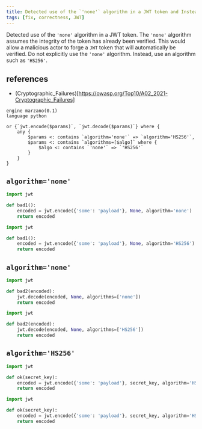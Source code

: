 ```yaml
---
title: Detected use of the `'none'` algorithm in a JWT token and Instead, use an algorithm such as `'HS256'`
tags: [fix, correctness, JWT]
---
```


Detected use of the `'none'` algorithm in a JWT token. The `'none'` algorithm assumes the integrity of the token has already been verified. This would allow a malicious actor to forge a `JWT` token that will automatically be verified. Do not explicitly use the `'none'` algorithm. Instead, use an algorithm such as `'HS256'`.

## references
- (Cryptographic_Failures)[https://owasp.org/Top10/A02_2021-Cryptographic_Failures]

```grit
engine marzano(0.1)
language python

or {`jwt.encode($params)`, `jwt.decode($params)`} where {
    any {
        $params <: contains `algorithm='none'` => `algorithm='HS256'`,
        $params <: contains `algorithms=[$algo]` where {
            $algo <: contains `'none'` => `'HS256'`
        }
    }
}
```

## `algorithm='none'`

```python
import jwt

def bad1():
    encoded = jwt.encode({'some': 'payload'}, None, algorithm='none')
    return encoded
```

```python
import jwt

def bad1():
    encoded = jwt.encode({'some': 'payload'}, None, algorithm='HS256')
    return encoded
```


## `algorithm='none'`

```python
import jwt

def bad2(encoded):
    jwt.decode(encoded, None, algorithms=['none'])
    return encoded
```

```python
import jwt

def bad2(encoded):
    jwt.decode(encoded, None, algorithms=['HS256'])
    return encoded
```


## `algorithm='HS256'`

```python
import jwt

def ok(secret_key):
    encoded = jwt.encode({'some': 'payload'}, secret_key, algorithm='HS256')
    return encoded
```

```python
import jwt

def ok(secret_key):
    encoded = jwt.encode({'some': 'payload'}, secret_key, algorithm='HS256')
    return encoded
```